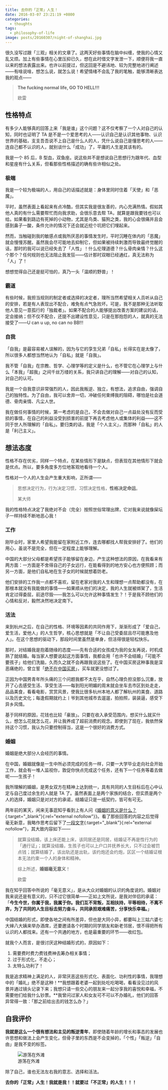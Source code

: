 ```yaml
---
title: 去你的「正常」人生！
date: 2016-03-07 23:21:19 +0800
categories:
  - thoughts
tags:
  - philosophy-of-life
image: posts/20160307/night-of-shanghai.jpg
---
```


很久没写过跟「三观」相关的文章了。这两天好些事情在脑中纠缠，使我的心情又乱又烦。加上有些事情在心里压抑已久，想在此时借文字发泄一下，顺便将我一直以来的想法表露出来。也许以前提过，但这回是不避讳地、较为完整地进行阐述——有啥说啥，想怎么说，就怎么说！希望情绪不会乱了我的笔触，能够清晰表达我的观点——

<blockquote>
  <p><strong>The fucking normal life, GO TO HELL!!!</strong></p>
  <footer>欧雷</footer>
</blockquote>

## 性格特点

有多少人能够真的回答上来「我是谁」这个问题？这不仅考察了一个人对自己的认知，同时也证明了 TA 是不是一个爱思考的人——认识自己是认识其他事物、认识世界的基础，支支吾吾说不上自己是什么人的人，凭什么说自己是懂思考的人——连自己都不认识的人，就别谈什么「成功」了，平庸的人生是其该有的。

我是一个 85 后，B 型血，双鱼座。说这些并不是想说自己思想行为跟年代、血型和星座有什么关系，但看那些性格描述的确有些许相似之处。

### 极端

我是一个较为极端的人，用自己的话描述就是：身体里同时住着「天使」和「恶魔」。

平时，虽然表面上看起来有点冷酷，但其实我是很友善的，内心充满热情。假如其他人真的有什么需要帮忙而向我求助，会很乐意去帮 TA，就算是跟我要钱也可以给。如果看到路边有死掉的小动物，尤其是鸟类、猫狗之类，我的心会很痛并且会感到鼻子一酸，条件允许的情况下还会就近挖个坑把它们埋起来。

然而，当触碰到我的敏感点或我所厌恶的事情发生时，平时沉睡在体内的「恶魔」就会慢慢苏醒。虽然我会尽可能地去抑制它，但如果被持续刺激而导致最终觉醒的话，那时的我可以说已经失去了「人性」！什么伦理道德？什么骨肉亲情？什么这个那个？任何规则也无法阻止我发狂——估计那时双眼已经通红，真无法称为「人」了！

想想觉得自己还是挺可怕的，真乃一头「温顺的野兽」！

### 霸道

有些时候，我担当规则的制定者或选择的决定者，理所当然希望相关人员听从自己的安排，若是有人表现出不配合，难免有点气急败坏。可是，我不是那种无法听取他人意见一意孤行的「独裁者」。如果不配合的人能够提出改善方案的建议的话，定会接纳；但不仅不配合，还提不出建设性意见，只是在那抱怨的人，就真的无法接受了——U can u up, no can no BB!!!

### 自我

「自我」是最容易被人误解的，因为与它的孪生兄弟「自私」长得实在是太像了，所以很多人都想当然地认为「自私」就是「自我」。

我不管「自我」在宗教、哲学、心理学等的定义是什么，也不管它在心理学上与什么「本我」「超我」之间千丝万缕的关系，我只讲自己的理解——对自己的认知，对自己的认可。

我是一个自我意识非常强烈的人，因此我叛逆、独立，有想法，追求自由，强调自己的独特性。为了自由，我可以舍弃一切，冲破任何束缚我的阻碍，哪怕是社会道德、骨肉亲情、凡尘人世。

我在做任何事情的时候，第一考虑的是自己，不会去做对自己一点益处没有反而受损的事情，在自己的利益没受到损害的前提下再去考虑他人或集体的利益——这不同于世人所理解的「自私」。要归类的话，我是「个人主义」，而那种「自私」的人是「利己主义」。

## 想法态度

性格不存在优劣，同样一个特点，在某些情形下是缺点，但表现在其他情形下就会是优点。所以，要多角度多方位地客观地看待一个人。

性格对一个人的人生会产生重大影响，正所谓——

<blockquote>
  <p>思想决定行为，行为决定习惯，习惯决定性格，<strong>性格决定命运</strong>。</p>
  <footer>某大师</footer>
</blockquote>

我的性格特点决定了我绝对不会（完全）按照世俗常理出牌，它对我来说就像屎坛子一样持续不断地恶心我！

### 工作

刚毕业时，家里人希望我能留在家附近工作，连去哪都找人帮我安排好了。他们的用心，虽说不是完全，但在一定程度上能够理解。

中国的大部分父母都是希望孩子能够留在身边，产生这种想法的原因，在我看来有两方面：一方面是不舍得自己的子女远行，在能看得到的地方安心也方便照顾；而另一方面，是他们自私地在生子女的时候就想着防老。

他们安排的工作我一点都不喜欢，留在老家对我的人生和理想一点帮助都没有，在那根本就没有我能做的事情——如果顺从他们的决定，我的人生就被绑架了，生活肯定过得委屈，前途尽毁——我怎么可以允许这种事情发生？！于是我不顾他们的心情和反对，毅然决然地决定南下。

### 活法

来到杭州之后，在自己的性格、环境等因素的共同作用下，渐渐形成了「爱自己，爱生活，爱他人」的人生哲学，核心思想就是「不让自己受委屈且尽可能惠及他人」。在这个思想的驱动下，那段时间里虽然是单身，但活得很是轻松快乐。

那时，对结婚我是抱着随缘的态度——先有合适的女孩成为我的女友再说，时机成熟了就结婚。每当家人想要说起这方面事情，我都会用「也许不会结婚」「可能不要孩子」给他们洗脑，久而久之就不会再跟我说这些了。在中国买房这种事我是深恶痛绝的，曾立誓「[绝不在中国买房](/posts/never-buy-a-house-in-china/)」，买车就更没想过了。

正因为中国男青年所头痛的三个问题我都不太在乎，自然心理负担没那么沉重，放开了心去感受生活、享受生活——每到阳光明媚的周末就会坐车去市区到处走走，品品美食，看看电影，赏赏风景，使我比很多杭州本地人都了解杭州的美食、道路以及历史文化；每逢假期就约上丨爷到其他城市去遛遛，拍拍照，装装逼，感受下异乡风情。

基于同样的原因，花钱也比较「豪放」。只要在收入承受范围内，想买什么就买什么，想怎么花就怎么花，并让我养成了超前消费的观念。即使到了现在，我依然保持这个习惯，我认为只要控制得当，这是一个很好的消费方式。

### 婚姻

婚姻是绝大部分人会经历的事情。

在中国，婚姻就像是一生中所必须完成的任务一样，只要一大学毕业走向社会开始工作，就会有一堆人监视你，敦促你快点完成这个任务，还有下一个任务等着去做呢——生孩子！

我所理解的婚姻，是男女双方在精神上达到统一，具有共同的人生目标后在心中认定与自己度过余生的人就是 TA 了。虽然表面上是两个家族的结合，但实质是两个人的选择，婚姻只是对对方的承诺，结婚证只是一纸契约，皆可有可无。

两年前的某天，闲来无事逛知乎看到上有人问《[婚姻的意义是什么？](https://www.zhihu.com/question/22005961){:target="_blank"}{:rel="external nofollow"}》。看了那些回答的内容之后觉得毫无新意，我略作思考后留下了[一段文字](https://www.zhihu.com/question/22005961/answer/21037109){:target="_blank"}{:rel="external nofollow"}，其大致内容如下——

<blockquote>
  <p>就算没结婚，该上床还能上床，该同居还是同居，结婚证不再是性行为的「通行证」；就算没结婚，生孩子也可以上户口并抚养长大，只不过会被罚点钱；就算结婚了，该出轨还是出轨，该约炮还会约炮，区区一个结婚证根本无法约束一个人的身体和精神。</p>
  <p>综上所述，<strong>婚姻毫无意义</strong>！</p>
  <footer>欧雷</footer>
</blockquote>

我在知乎回答中所说的「毫无意义」，是从大众对婚姻的认识的角度说的。婚姻对我来说还是有意义的，只不过它很简单——正如上文所说，是我对伴侣的承诺：「**今生今世，你属于我，我属于你。我们互不背叛，互相扶持，平等相待，不离不弃，为了共同的人生目标去努力奋斗，共同承担艰难痛苦，分享快乐幸福。**」

中国结婚的形式，即使各地之间有所差异，但也是大同小异，都要叫上三姑六婆七大婶八大姨来举办酒席，还要邀请各个时期的同学朋友和新老邻居，恨不得把所有认识的人都找来。还有一个共通的地方，也是最重要的环节——收红包。

就我个人而言，是很讨厌这种结婚形式的，原因如下：

1. 需要费时费力费钱费神去筹办相关事情；
2. 过于形式化，不走心；
3. 太特么功利了！

我是追求精神上满足的人，非常厌恶这些形式化、表面化、功利性的事情，我理想中的「婚礼」绝不是这种！**我想跟着老婆一起到处吃吃喝喝，看看没见过的风景并通过镜头记录下来；我想只请一些交心的朋友来一起分享我的喜悦和幸福，不需要他们给我什么钞票。**我曾问过家人和女友可不可以不办婚礼，他们的回答异常得一致：「那之前给出去的钱怎么办？」

## 自我评价

**我就是这么一个很有想法和主见的叛逆青年**，即使随着年龄的增长和事态的发展也许思想和做法上会产生变化，但骨子里的东西是不会变掉的，「个性」「叛逆」「自由」是我不变的标签。

<figure>
  <img src="{{ 'posts/20160307/night-of-shanghai.jpg' | asset_path }}" alt="游荡在外滩">
  <figcaption>游荡在外滩</figcaption>
</figure>

除了自己，谁也无法左右我的意志、选择和活法。

**去你的「正常」人生！我就是我！！就要过「不正常」的人生！！！**
